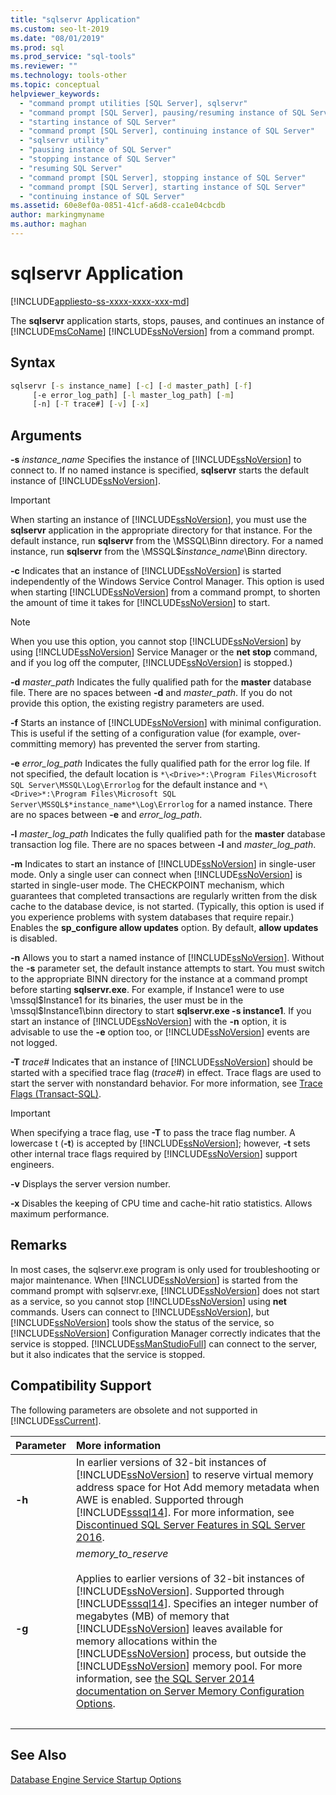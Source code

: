 ```yaml
---
title: "sqlservr Application"
ms.custom: seo-lt-2019
ms.date: "08/01/2019"
ms.prod: sql
ms.prod_service: "sql-tools"
ms.reviewer: ""
ms.technology: tools-other
ms.topic: conceptual
helpviewer_keywords: 
  - "command prompt utilities [SQL Server], sqlservr"
  - "command prompt [SQL Server], pausing/resuming instance of SQL Server"
  - "starting instance of SQL Server"
  - "command prompt [SQL Server], continuing instance of SQL Server"
  - "sqlservr utility"
  - "pausing instance of SQL Server"
  - "stopping instance of SQL Server"
  - "resuming SQL Server"
  - "command prompt [SQL Server], stopping instance of SQL Server"
  - "command prompt [SQL Server], starting instance of SQL Server"
  - "continuing instance of SQL Server"
ms.assetid: 60e8ef0a-0851-41cf-a6d8-cca1e04cbcdb
author: markingmyname
ms.author: maghan
---
```


# sqlservr Application

[!INCLUDE[appliesto-ss-xxxx-xxxx-xxx-md](../includes/appliesto-ss-xxxx-xxxx-xxx-md.md)]

The **sqlservr** application starts, stops, pauses, and continues an instance of [!INCLUDE[msCoName](../includes/msconame-md.md)] [!INCLUDE[ssNoVersion](../includes/ssnoversion-md.md)] from a command prompt.

## Syntax

```cmd
sqlservr [-s instance_name] [-c] [-d master_path] [-f] 
     [-e error_log_path] [-l master_log_path] [-m]
     [-n] [-T trace#] [-v] [-x]
```

## Arguments

**-s** *instance_name*
Specifies the instance of [!INCLUDE[ssNoVersion](../includes/ssnoversion-md.md)] to connect to. If no named instance is specified, **sqlservr** starts the default instance of [!INCLUDE[ssNoVersion](../includes/ssnoversion-md.md)].

> [!IMPORTANT]
>When starting an instance of [!INCLUDE[ssNoVersion](../includes/ssnoversion-md.md)], you must use the **sqlservr** application in the appropriate directory for that instance. For the default instance, run **sqlservr** from the \MSSQL\Binn directory. For a named instance, run **sqlservr** from the \MSSQL$*instance_name*\Binn directory.

 **-c**
 Indicates that an instance of [!INCLUDE[ssNoVersion](../includes/ssnoversion-md.md)] is started independently of the Windows Service Control Manager. This option is used when starting [!INCLUDE[ssNoVersion](../includes/ssnoversion-md.md)] from a command prompt, to shorten the amount of time it takes for [!INCLUDE[ssNoVersion](../includes/ssnoversion-md.md)] to start.

> [!NOTE]
>When you use this option, you cannot stop [!INCLUDE[ssNoVersion](../includes/ssnoversion-md.md)] by using [!INCLUDE[ssNoVersion](../includes/ssnoversion-md.md)] Service Manager or the **net stop** command, and if you log off the computer, [!INCLUDE[ssNoVersion](../includes/ssnoversion-md.md)] is stopped.)

**-d** *master_path*
Indicates the fully qualified path for the **master** database file. There are no spaces between **-d** and *master_path*. If you do not provide this option, the existing registry parameters are used.

**-f**
Starts an instance of [!INCLUDE[ssNoVersion](../includes/ssnoversion-md.md)] with minimal configuration. This is useful if the setting of a configuration value (for example, over-committing memory) has prevented the server from starting.

**-e** *error_log_path*
Indicates the fully qualified path for the error log file. If not specified, the default location is `*\<Drive>*:\Program Files\Microsoft SQL Server\MSSQL\Log\Errorlog` for the default instance and `*\<Drive>*:\Program Files\Microsoft SQL Server\MSSQL$*instance_name*\Log\Errorlog` for a named instance. There are no spaces between **-e** and *error_log_path*.

**-l** *master_log_path*
Indicates the fully qualified path for the **master** database transaction log file. There are no spaces between **-l** and *master_log_path*.

**-m**
Indicates to start an instance of [!INCLUDE[ssNoVersion](../includes/ssnoversion-md.md)] in single-user mode. Only a single user can connect when [!INCLUDE[ssNoVersion](../includes/ssnoversion-md.md)] is started in single-user mode. The CHECKPOINT mechanism, which guarantees that completed transactions are regularly written from the disk cache to the database device, is not started. (Typically, this option is used if you experience problems with system databases that require repair.) Enables the **sp_configure allow updates** option. By default, **allow updates** is disabled.

**-n**
Allows you to start a named instance of [!INCLUDE[ssNoVersion](../includes/ssnoversion-md.md)]. Without the **-s** parameter set, the default instance attempts to start. You must switch to the appropriate BINN directory for the instance at a command prompt before starting **sqlservr.exe**. For example, if Instance1 were to use \mssql$Instance1 for its binaries, the user must be in the \mssql$Instance1\binn directory to start **sqlservr.exe -s instance1**. If you start an instance of [!INCLUDE[ssNoVersion](../includes/ssnoversion-md.md)] with the **-n** option, it is advisable to use the **-e** option too, or [!INCLUDE[ssNoVersion](../includes/ssnoversion-md.md)] events are not logged.

**-T** *trace#*
Indicates that an instance of [!INCLUDE[ssNoVersion](../includes/ssnoversion-md.md)] should be started with a specified trace flag (*trace#*) in effect. Trace flags are used to start the server with nonstandard behavior. For more information, see [Trace Flags &#40;Transact-SQL&#41;](../t-sql/database-console-commands/dbcc-traceon-trace-flags-transact-sql.md).

>[!IMPORTANT]
>When specifying a trace flag, use **-T** to pass the trace flag number. A lowercase t (**-t**) is accepted by [!INCLUDE[ssNoVersion](../includes/ssnoversion-md.md)]; however, **-t** sets other internal trace flags required by [!INCLUDE[ssNoVersion](../includes/ssnoversion-md.md)] support engineers.

**-v**
Displays the server version number.

**-x**
Disables the keeping of CPU time and cache-hit ratio statistics. Allows maximum performance.

## Remarks
In most cases, the sqlservr.exe program is only used for troubleshooting or major maintenance. When [!INCLUDE[ssNoVersion](../includes/ssnoversion-md.md)] is started from the command prompt with sqlservr.exe, [!INCLUDE[ssNoVersion](../includes/ssnoversion-md.md)] does not start as a service, so you cannot stop [!INCLUDE[ssNoVersion](../includes/ssnoversion-md.md)] using **net** commands. Users can connect to [!INCLUDE[ssNoVersion](../includes/ssnoversion-md.md)], but [!INCLUDE[ssNoVersion](../includes/ssnoversion-md.md)] tools show the status of the service, so [!INCLUDE[ssNoVersion](../includes/ssnoversion-md.md)] Configuration Manager correctly indicates that the service is stopped. [!INCLUDE[ssManStudioFull](../includes/ssmanstudiofull-md.md)] can connect to the server, but it also indicates that the service is stopped.

## Compatibility Support
The following parameters are obsolete and not supported in [!INCLUDE[ssCurrent](../includes/sscurrent-md.md)].

|Parameter | More information|
|:-----|:-----|
|**-h** | In earlier versions of 32-bit instances of [!INCLUDE[ssNoVersion](../includes/ssnoversion-md.md)] to reserve virtual memory address space for Hot Add memory metadata when AWE is enabled. Supported through [!INCLUDE[sssql14](../includes/sssql14-md.md)]. For more information, see [Discontinued SQL Server Features in SQL Server 2016](../database-engine/discontinued-database-engine-functionality-in-sql-server-2016.md).|
|**-g** | *memory_to_reserve*<br/><br>Applies to earlier versions of 32-bit instances of [!INCLUDE[ssNoVersion](../includes/ssnoversion-md.md)]. Supported through [!INCLUDE[sssql14](../includes/sssql14-md.md)]. Specifies an integer number of megabytes (MB) of memory that [!INCLUDE[ssNoVersion](../includes/ssnoversion-md.md)] leaves available for memory allocations within the [!INCLUDE[ssNoVersion](../includes/ssnoversion-md.md)] process, but outside the [!INCLUDE[ssNoVersion](../includes/ssnoversion-md.md)] memory pool. For more information, see [the SQL Server 2014 documentation on Server Memory Configuration Options](https://docs.microsoft.com/sql/database-engine/configure-windows/server-memory-server-configuration-options?view=sql-server-2014).|
| &nbsp; | &nbsp; |

## See Also
 [Database Engine Service Startup Options](../database-engine/configure-windows/database-engine-service-startup-options.md)

